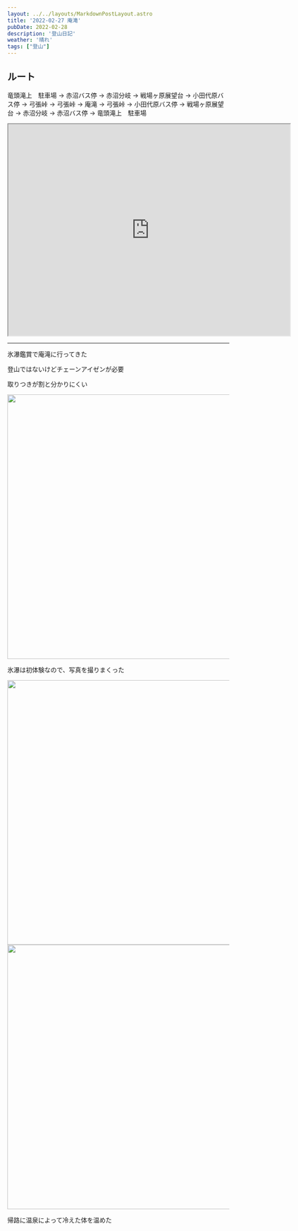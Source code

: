 ```yaml
---
layout: ../../layouts/MarkdownPostLayout.astro
title: '2022-02-27 庵滝'
pubDate: 2022-02-28
description: '登山日記'
weather: '晴れ'
tags: ["登山"]
---
```


## ルート
竜頭滝上　駐車場 → 赤沼バス停 → 赤沼分岐 → 戦場ヶ原展望台 → 小田代原バス停 → 弓張峠 → 弓張峠 → 庵滝 → 弓張峠 → 小田代原バス停 → 戦場ヶ原展望台 → 赤沼分岐 → 赤沼バス停 → 竜頭滝上　駐車場

<iframe src="https://www.google.com/maps/d/embed?mid=1h0SqPxskkA06qVoavAebyS0J0JFGq2c&ehbc=2E312F" width="640" height="480"></iframe>

---------------

氷瀑鑑賞で庵滝に行ってきた

登山ではないけどチェーンアイゼンが必要  

取りつきが割と分かりにくい

<img src="https://images.prismic.io/peasysblog/ZvU6oLVsGrYSwBuV_IMG_8570.JPG?auto=format,compress" width="600">

氷瀑は初体験なので、写真を撮りまくった

<img src="https://images.prismic.io/peasysblog/ZvU7rbVsGrYSwBu5_DSCF2630.JPG?auto=format,compress" width="600">

<img src="https://images.prismic.io/peasysblog/ZvU6obVsGrYSwBuW_DSCF2643.JPG?auto=format,compress" width="600">

帰路に温泉によって冷えた体を温めた